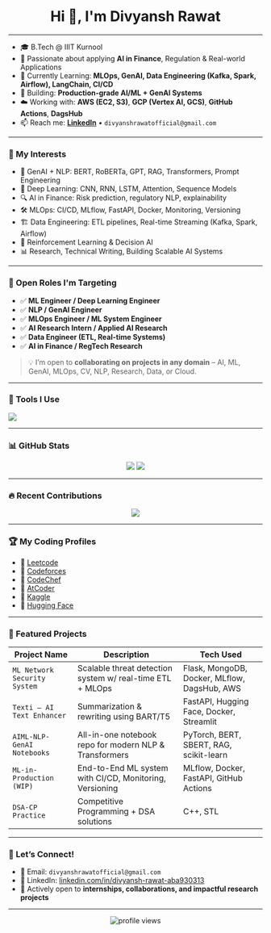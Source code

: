 <h1 align="center">Hi 👋, I'm Divyansh Rawat</h1>

---

- 🎓 B.Tech @ IIIT Kurnool
- 🧠 Passionate about applying **AI in Finance**, Regulation & Real-world Applications
- 🌱 Currently Learning: **MLOps, GenAI, Data Engineering (Kafka, Spark, Airflow), LangChain, CI/CD**
- 🚀 Building: **Production-grade AI/ML + GenAI Systems**
- ☁️ Working with: **AWS (EC2, S3)**, **GCP (Vertex AI, GCS)**, **GitHub Actions**, **DagsHub**
- 📫 Reach me: **[LinkedIn](https://www.linkedin.com/in/divyansh-rawat-aba930313)** • `divyanshrawatofficial@gmail.com`

---

### 🧠 My Interests

- 🧩 GenAI + NLP: BERT, RoBERTa, GPT, RAG, Transformers, Prompt Engineering
- 🧠 Deep Learning: CNN, RNN, LSTM, Attention, Sequence Models
- 🔍 AI in Finance: Risk prediction, regulatory NLP, explainability
- 🛠️ MLOps: CI/CD, MLflow, FastAPI, Docker, Monitoring, Versioning
- 🏗️ Data Engineering: ETL pipelines, Real-time Streaming (Kafka, Spark, Airflow)
- 🔄 Reinforcement Learning & Decision AI
- 📊 Research, Technical Writing, Building Scalable AI Systems

---

### 🎯 Open Roles I'm Targeting

- ✅ **ML Engineer / Deep Learning Engineer**
- ✅ **NLP / GenAI Engineer**
- ✅ **MLOps Engineer / ML System Engineer**
- ✅ **AI Research Intern / Applied AI Research**
- ✅ **Data Engineer (ETL, Real-time Systems)**
- ✅ **AI in Finance / RegTech Research**
  
> 💡 I’m open to **collaborating on projects in any domain** – AI, ML, GenAI, MLOps, CV, NLP, Research, Data, or Cloud.

---

### 🧰 Tools I Use

<p align="left">
  <img src="https://skillicons.dev/icons?i=python,cpp,tensorflow,pytorch,huggingface,langchain,docker,fastapi,flask,git,github,linux,airflow,spark,kafka,mysql,postgres,mongodb,streamlit,vscode,kaggle,aws,gcp" />
</p>

---

### 📊 GitHub Stats

<p align="center">
  <img src="https://github-readme-stats.vercel.app/api?username=DsThakurRawat&show_icons=true&theme=tokyonight" />
  <img src="https://github-readme-streak-stats.herokuapp.com/?user=DsThakurRawat&theme=tokyonight" />
</p>

---

### 🔥 Recent Contributions

<p align="center">
  <img src="https://github-readme-activity-graph.vercel.app/graph?username=DsThakurRawat&theme=tokyo-night" />
</p>

---

### 🏆 My Coding Profiles

- 🔗 [Leetcode](https://leetcode.com/u/codexdiv/)
- 🔗 [Codeforces](https://codeforces.com/profile/divyanshthakur594)
- 🔗 [CodeChef](https://www.codechef.com/users/dsthakurrrawat)
- 🔗 [AtCoder](https://atcoder.jp/users/DsThakurRawat)
- 🔗 [Kaggle](https://www.kaggle.com/dsthakurrawat)
- 🔗 [Hugging Face](https://huggingface.co/AIMLxDIV)

---

### 📌 Featured Projects

| Project Name                  | Description                                                  | Tech Used                                      |
|------------------------------|--------------------------------------------------------------|------------------------------------------------|
| `ML Network Security System` | Scalable threat detection system w/ real-time ETL + MLOps    | Flask, MongoDB, Docker, MLflow, DagsHub, AWS   |
| `Texti – AI Text Enhancer`  | Summarization & rewriting using BART/T5                      | FastAPI, Hugging Face, Docker, Streamlit       |
| `AIML-NLP-GenAI Notebooks`   | All-in-one notebook repo for modern NLP & Transformers       | PyTorch, BERT, SBERT, RAG, scikit-learn        |
| `ML-in-Production (WIP)`     | End-to-End ML system with CI/CD, Monitoring, Versioning      | MLflow, Docker, FastAPI, GitHub Actions        |
| `DSA-CP Practice`            | Competitive Programming + DSA solutions                      | C++, STL                                        |

---

### 💬 Let’s Connect!

- 💌 Email: `divyanshrawatofficial@gmail.com`
- 💼 LinkedIn: [linkedin.com/in/divyansh-rawat-aba930313](https://www.linkedin.com/in/divyansh-rawat-aba930313)
- 🚀 Actively open to **internships, collaborations, and impactful research projects**

---

<div align="center">
  <img src="https://komarev.com/ghpvc/?username=DsThakurRawat&label=Profile%20views&color=0e75b6&style=flat" alt="profile views" />
</div>
